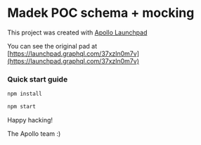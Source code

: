 # Madek POC schema + mocking



This project was created with [Apollo Launchpad](https://launchpad.graphql.com)

You can see the original pad at [https://launchpad.graphql.com/37xzln0m7v](https://launchpad.graphql.com/37xzln0m7v)

### Quick start guide

```bash
npm install

npm start
```





Happy hacking!

The Apollo team :)
